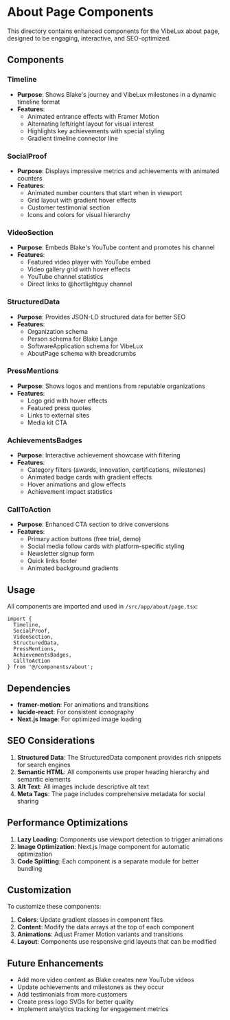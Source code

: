 # About Page Components

This directory contains enhanced components for the VibeLux about page, designed to be engaging, interactive, and SEO-optimized.

## Components

### Timeline
- **Purpose**: Shows Blake's journey and VibeLux milestones in a dynamic timeline format
- **Features**: 
  - Animated entrance effects with Framer Motion
  - Alternating left/right layout for visual interest
  - Highlights key achievements with special styling
  - Gradient timeline connector line

### SocialProof
- **Purpose**: Displays impressive metrics and achievements with animated counters
- **Features**:
  - Animated number counters that start when in viewport
  - Grid layout with gradient hover effects
  - Customer testimonial section
  - Icons and colors for visual hierarchy

### VideoSection
- **Purpose**: Embeds Blake's YouTube content and promotes his channel
- **Features**:
  - Featured video player with YouTube embed
  - Video gallery grid with hover effects
  - YouTube channel statistics
  - Direct links to @hortlightguy channel

### StructuredData
- **Purpose**: Provides JSON-LD structured data for better SEO
- **Features**:
  - Organization schema
  - Person schema for Blake Lange
  - SoftwareApplication schema for VibeLux
  - AboutPage schema with breadcrumbs

### PressMentions
- **Purpose**: Shows logos and mentions from reputable organizations
- **Features**:
  - Logo grid with hover effects
  - Featured press quotes
  - Links to external sites
  - Media kit CTA

### AchievementsBadges
- **Purpose**: Interactive achievement showcase with filtering
- **Features**:
  - Category filters (awards, innovation, certifications, milestones)
  - Animated badge cards with gradient effects
  - Hover animations and glow effects
  - Achievement impact statistics

### CallToAction
- **Purpose**: Enhanced CTA section to drive conversions
- **Features**:
  - Primary action buttons (free trial, demo)
  - Social media follow cards with platform-specific styling
  - Newsletter signup form
  - Quick links footer
  - Animated background gradients

## Usage

All components are imported and used in `/src/app/about/page.tsx`:

```tsx
import { 
  Timeline,
  SocialProof,
  VideoSection,
  StructuredData,
  PressMentions,
  AchievementsBadges,
  CallToAction 
} from '@/components/about';
```

## Dependencies

- **framer-motion**: For animations and transitions
- **lucide-react**: For consistent iconography
- **Next.js Image**: For optimized image loading

## SEO Considerations

1. **Structured Data**: The StructuredData component provides rich snippets for search engines
2. **Semantic HTML**: All components use proper heading hierarchy and semantic elements
3. **Alt Text**: All images include descriptive alt text
4. **Meta Tags**: The page includes comprehensive metadata for social sharing

## Performance Optimizations

1. **Lazy Loading**: Components use viewport detection to trigger animations
2. **Image Optimization**: Next.js Image component for automatic optimization
3. **Code Splitting**: Each component is a separate module for better bundling

## Customization

To customize these components:

1. **Colors**: Update gradient classes in component files
2. **Content**: Modify the data arrays at the top of each component
3. **Animations**: Adjust Framer Motion variants and transitions
4. **Layout**: Components use responsive grid layouts that can be modified

## Future Enhancements

- Add more video content as Blake creates new YouTube videos
- Update achievements and milestones as they occur
- Add testimonials from more customers
- Create press logo SVGs for better quality
- Implement analytics tracking for engagement metrics